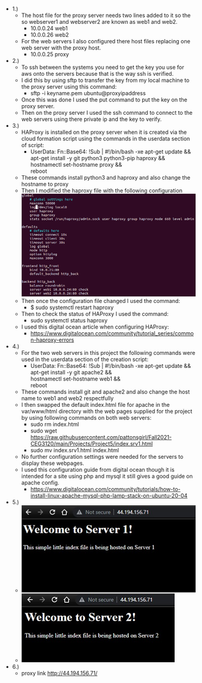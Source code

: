 - 1.)
  - The host file for the proxy server needs two lines added to it so the so webserver1 and webserver2 are known as web1 and web2.
    - 10.0.0.24 web1
    - 10.0.0.26 web2
  - For the web servers I also configured there host files replacing one web server with the proxy host.
    - 10.0.0.25 proxy
- 2.)
  - To ssh between the systems you need to get the key you use for aws onto the servers because  that is the way ssh is verified. 
  - I did this by using sftp to transfer the key from my local machine  to the proxy server using this command:
    - sftp -i keyname.pem ubuntu@proxyipaddress
  - Once this was done I used the put command to put the key on the proxy server. 
  - Then on the proxy server I used the ssh command to connect to the web servers using there private ip and the key to verify. 
- 3.)
  - HAProxy is installed on the proxy server when it is created via the cloud formation script using the commands in the userdata section of script:
    -  UserData:
        Fn::Base64:
          !Sub |
            #!/bin/bash -xe
            apt-get update && \
            apt-get install -y git python3 python3-pip haproxy && \
            hostnamectl set-hostname proxy && \
            reboot
  - These commands install python3 and haproxy and also change the hostname to proxy
  - Then I modified the haproxy file with the following configuration
  ![HAProxy config](images/proxyconfig.png)
  - Then once the configuration file changed I used the command:
    - $ sudo systemctl restart haproxy
  - Then to check the status of HAProxy I used the command:
    - sudo systemctl status haproxy
  - I used this digital ocean article when configuring HAProxy:
    - https://www.digitalocean.com/community/tutorial_series/common-haproxy-errors
- 4.)
  - For the two web servers in this project the following commands were used in the userdata section of the creation script:
    - UserData:
        Fn::Base64:
          !Sub |
            #!/bin/bash -xe
            apt-get update && \
            apt-get install -y git apache2 && \
            hostnamectl set-hostname web1 && \
            reboot
  - These commands install git and apache2 and also change the host name to web1 and web2 respectfully
  - I then swapped the default index.html file for apache in the var/www/html directory with the web pages supplied for the project by using following commands on both web servers: 
    - sudo rm index.html
    - sudo wget https://raw.githubusercontent.com/pattonsgirl/Fall2021-CEG3120/main/Projects/Project5/index.srv1.html
    - sudo mv index.srv1.html index.html
  - No further configuration settings were needed for the servers to display these webpages.
  - I used this configuration guide from digital ocean though it is intended for a site using php and mysql it still gives a good guide on apache config.
    - https://www.digitalocean.com/community/tutorials/how-to-install-linux-apache-mysql-php-lamp-stack-on-ubuntu-20-04
- 5.)
  - ![web1 screen](images/web1.jpg)
  - ![web2 screen](images/web2.jpg)
- 6.) 
  - proxy link http://44.194.156.71/
